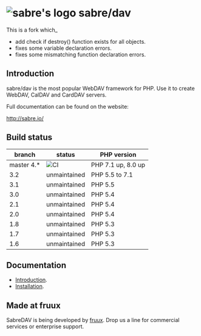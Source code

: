 ![sabre's logo](http://sabre.io/img/logo.png) sabre/dav
=======================================================

This is a fork which_
- add check if destroy() function exists for all objects.
- fixes some variable declaration errors.
- fixes some mismatching function declaration errors.

Introduction
------------

sabre/dav is the most popular WebDAV framework for PHP. Use it to create WebDAV, CalDAV and CardDAV servers.

Full documentation can be found on the website:

http://sabre.io/


Build status
------------

| branch     | status                                                                    | PHP version        |
|------------|---------------------------------------------------------------------------|--------------------|
| master 4.* | ![CI](https://github.com/sabre-io/dav/actions/workflows/ci.yml/badge.svg) | PHP 7.1 up, 8.0 up |
| 3.2        | unmaintained                                                              | PHP 5.5 to 7.1     |
| 3.1        | unmaintained                                                              | PHP 5.5            |
| 3.0        | unmaintained                                                              | PHP 5.4            |
| 2.1        | unmaintained                                                              | PHP 5.4            |
| 2.0        | unmaintained                                                              | PHP 5.4            |
| 1.8        | unmaintained                                                              | PHP 5.3            |
| 1.7        | unmaintained                                                              | PHP 5.3            |
| 1.6        | unmaintained                                                              | PHP 5.3            |

Documentation
-------------

* [Introduction](http://sabre.io/dav/).
* [Installation](http://sabre.io/dav/install/).


Made at fruux
-------------

SabreDAV is being developed by [fruux](https://fruux.com/). Drop us a line for commercial services or enterprise support.

